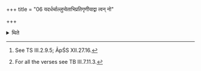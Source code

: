 +++
title = "06 यदर्धर्चाल्लुप्येताभिप्रतिगृणीयाद्वा त्वन् नो"

+++

<details><summary>थिते</summary>

6. If (the Adhvaryu) fails (to respond) at a half-verse or responds either before or after (the proper time)[^1] he should offer four libations (of ghee) with tvaṁ no agne ..., sa tvaṁ no agne..., tvamagne ayāsi... and prajāpate...[^2]   


[^1]: See TS III.2.9.5; ĀpŚS XII.27.16.   

[^2]: For all the verses see TB III.7.11.3. 
</details>
